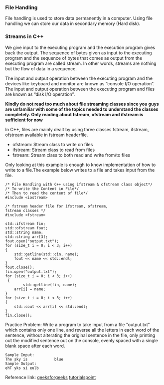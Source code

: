 ### File Handling 
File handling is used to store data permanently in a computer. Using file handling we can store our data in secondary memory (Hard disk).

### Streams in C++
We give input to the executing program and the execution program gives back the output.
The sequence of bytes given as input to the executing program and the sequence of bytes that comes as output from the executing program are called stream. 
In other words, streams are nothing but the flow of data in a sequence.                                        

The input and output operation between the executing program and the devices like keyboard and monitor are known as “console I/O operation”.
The input and output operation between the executing program and files are known as “disk I/O operation”.

**Kindly do not read too much about file streaming classes since you guys are unfamiliar with some of the topics needed to understand the classes completely. 
Only reading about fstream, ofstream and ifstream is sufficient for now**                               

In C++, files are mainly dealt by using three classes fstream, ifstream, ofstream available in fstream headerfile. 
- ofstream: Stream class to write on files 
- ifstream: Stream class to read from files 
- fstream: Stream class to both read and write from/to files

Only looking at this example is enough to know implementation of how to write to a file.The example below writes to a file and takes input from the file. 
```
/* File Handling with C++ using ifstream & ofstream class object*/
/* To write the Content in File*/
/* Then to read the content of file*/
#include <iostream>

/* fstream header file for ifstream, ofstream,
fstream classes */ 
#include <fstream>

std::ifstream fin;
std::ofstream fout;
std::string name;
std::string arr[3];
fout.open("output.txt");
for (size_t i = 0; i < 3; i++)
{
	std::getline(std::cin, name);
	fout << name << std::endl;
}
fout.close();
fin.open("output.txt");
for (size_t i = 0; i < 3; i++)
 {
        std::getline(fin, name);
	arr[i] = name;
}
for (size_t i = 0; i < 3; i++)
{
	std::cout << arr[i] << std::endl;
}
fin.close();

```
Practice Problem: Write a program to take input from a file "output.txt" which contains only one line, and reverse all the letters in each word of the sentence, without alterating the original sentence in the file, only printing out the modified sentence out on the console, evenly spaced with a single blank space after each word. 
```
Sample Input:
The sky is            blue
Sample Output:
ehT yks si eulb
```
Reference link: [geeksforgeeks](https://www.geeksforgeeks.org/file-handling-c-classes/) [tutorialspoint](https://www.tutorialspoint.com/cplusplus/cpp_files_streams.htm)
